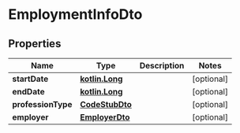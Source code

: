 # EmploymentInfoDto

## Properties
Name | Type | Description | Notes
------------ | ------------- | ------------- | -------------
**startDate** | [**kotlin.Long**](.md) |  |  [optional]
**endDate** | [**kotlin.Long**](.md) |  |  [optional]
**professionType** | [**CodeStubDto**](CodeStubDto.md) |  |  [optional]
**employer** | [**EmployerDto**](EmployerDto.md) |  |  [optional]
